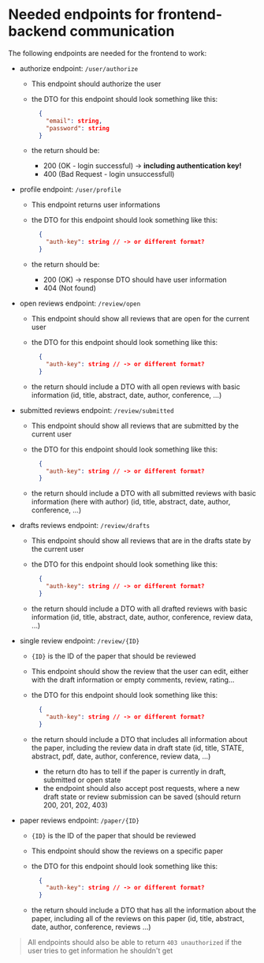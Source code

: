 # Needed endpoints for frontend-backend communication

The following endpoints are needed for the frontend to work:

- authorize endpoint: `/user/authorize`

  - This endpoint should authorize the user
  - the DTO for this endpoint should look something like this:

    ```json
      {
        "email": string,
        "password": string
      }
    ```

  - the return should be:
    - 200 (OK - login successful) -> **including authentication key!**
    - 400 (Bad Request - login unsuccessfull)

- profile endpoint: `/user/profile`

  - This endpoint returns user informations
  - the DTO for this endpoint should look something like this:

    ```json
      {
        "auth-key": string // -> or different format?
      }
    ```

  - the return should be:

    - 200 (OK) -> response DTO should have user information
    - 404 (Not found)

- open reviews endpoint: `/review/open`

  - This endpoint should show all reviews that are open for the current user
  - the DTO for this endpoint should look something like this:

    ```json
      {
        "auth-key": string // -> or different format?
      }
    ```

  - the return should include a DTO with all open reviews with basic information
    (id, title, abstract, date, author, conference, ...)

- submitted reviews endpoint: `/review/submitted`

  - This endpoint should show all reviews that are submitted by the current user
  - the DTO for this endpoint should look something like this:

    ```json
      {
        "auth-key": string // -> or different format?
      }
    ```

  - the return should include a DTO with all submitted reviews with basic information (here with author)
    (id, title, abstract, date, author, conference, ...)

- drafts reviews endpoint: `/review/drafts`

  - This endpoint should show all reviews that are in the drafts state by the current user
  - the DTO for this endpoint should look something like this:

    ```json
      {
        "auth-key": string // -> or different format?
      }
    ```

  - the return should include a DTO with all drafted reviews with basic information
    (id, title, abstract, date, author, conference, review data, ...)

- single review endpoint: `/review/{ID}`

  - `{ID}` is the ID of the paper that should be reviewed
  - This endpoint should show the review that the user can edit,
    either with the draft information or empty comments, review, rating...
  - the DTO for this endpoint should look something like this:

    ```json
      {
        "auth-key": string // -> or different format?
      }
    ```

  - the return should include a DTO that includes all information about the paper, including the review data in draft state
    (id, title, STATE, abstract, pdf, date, author, conference, review data, ...)
    - the return dto has to tell if the paper is currently in draft, submitted or open state
    - the endpoint should also accept post requests, where a new draft state or review submission can be saved
      (should return 200, 201, 202, 403)

- paper reviews endpoint: `/paper/{ID}`

  - `{ID}` is the ID of the paper that should be reviewed
  - This endpoint should show the reviews on a specific paper
  - the DTO for this endpoint should look something like this:

    ```json
      {
        "auth-key": string // -> or different format?
      }
    ```

  - the return should include a DTO that has all the information about the paper, including all of the reviews on this paper
    (id, title, abstract, date, author, conference, reviews ...)

> All endpoints should also be able to return `403 unauthorized`
> if the user tries to get information he shouldn't get

